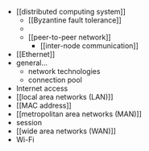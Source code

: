 - [[distributed computing system]]
    - [[Byzantine fault tolerance]]
    - 
    - [[peer-to-peer network]]
        - [[inter-node communication]]
- [[Ethernet]]
- general...
    - network technologies
    - connection pool
- Internet access
- [[local area networks (LAN)]]
- [[MAC address]]
- [[metropolitan area networks (MAN)]]
- session
- [[wide area networks (WAN)]]
- Wi-Fi

